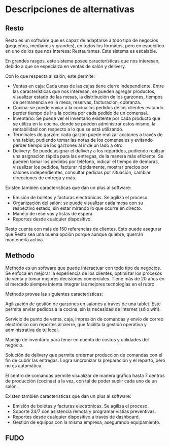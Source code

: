 # Descripciones de alternativas

## Resto

Resto es un software que es capaz de adaptarse a todo tipo de negocios (pequeños, medianos y grandes), en todos los formatos, pero en específico en uno de los que nos interesa: Restaurantes. Este sistema es escalable.

En grandes rasgos, este sistema posee características que nos interesan, debido a que se especialza en ventas de salón y delivery.

Con lo que respecta al salón, este permite:

- Ventas en caja: Cada unas de las cajas tiene cierre independiente. Entre las características que nos interesan, se pueden agregar productos, visualizar estado de las mesas, la distribución de los garzones, tiempos de permanencia en la mesa, reservas, facturación, cobranza.
- Cocina: se puede enviar a la cocina los pedidos de los clientes evitando perder tiempo de ir a la cocina por cada pedido de un comensal.
- Inventario: Se puede ver el inventario existente por cada producto que se utiliza en la cocina, donde se pueden administrar estos mismo, la rentabilidad con respecto a lo que se está utilizando.
- Terminales de garzón: cada garzón puede realizar acciones a través de una tablet, pudiendo tomar las notas de los comensales y evitando perder tiempo de los garzones al ir de un lado a otro.
- Delivery: Se puede asignar el delivery a los repartidos, pudiendo realizar una asignación rápida para las entregas, de la manera más eficiente. Se pueden tomar los pedidos por teléfono, indicar el tiempo de demoras, visualizar los pedidos, facturar rápidamente, mostrar precios por salones independientes, consultar pedidos por situación, cambiar direcciones de entrega y más.

Existen también características que dan un plus al software:
- Emisión de boletas y facturas electrónicas. Se agiliza el proceso.
- Organización del salón: se puede visualizar cada mesa con su respectivo estado, sin estar mirando lo que ocurre en directo.
- Manejo de reservas y listas de espera.
- Reportes desde cualquier dispositivo.

Resto cuenta con más de 150 referencias de clientes. Esto puede asegurar que Resto sea una buena opción porque aunque quiebre, querrán mantenerla activa.

## Methodo

Methodo es un software que puede interactuar con todo tipo de negocios. Se enfoca en mejorar la experiencia de los clientes, optimizar los procesos de venta y tomar mejores decisiones comerciales. Tiene más de 20 años en el mercado siempre intenta integrar las mejores tecnologías en el rubro.

Methodo provee las siguientes características:

Agilización de gestión de garzones en salones a través de una tablet. Este permite enviar pedidos a la cocina, sin la necesidad de internet (sólo wifi).

Servicio de punto de venta, caja, impresión de comandas y envío de correo electrónico con reportes al cierre, que facilita la gestión operativa y administrativa de tu local.

Manejo de inventario para tener en cuenta de costos y utilidades del negocio.

Solución de delivery que permite ordernar producción de comandas con el fin de cubrir las entregas. Logra sincronizar la preparación y el reparto, pero no es automática.

El centro de comandas permite visualizar de manera gráfica hasta 7 centros de producción (cocinas) a la vez, con tal de poder suplir cada uno de un salón.

Existen también características que dan un plus al software:
- Emisión de boletas y facturas electrónicas. Se agiliza el proceso.
- Soporte 24/7 con asistencia remota y programar vistias preventivas.
- Reportes desde cualquier dispositivo a través de dashboard.
- Gestión de equipos con la misma empresa, asegurando equipamiento.

## FUDO
